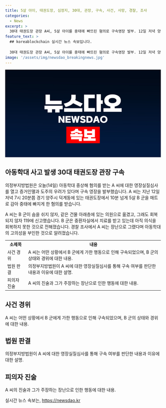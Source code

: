 ```yaml
---
title: 5살 아이, 태권도장, 심정지, 30대, 관장, 구속, 사건, 사망, 경찰, 조사
categories:
  - News
excerpt: >
  30대 태권도장 관장 A씨, 5살 아이를 중태에 빠뜨린 혐의로 구속영장 발부. 12일 저녁 양주시 태권도장서 10분 이상 폭행 후 중환자실 이송. A씨는 장난이라 주장하나 경찰은 아동학대 의심. 현재 B군은 의식 미회복 상태.
feature_text: >
  ## koreablockchain 실시간 뉴스 속보입니다.

  30대 태권도장 관장 A씨, 5살 아이를 중태에 빠뜨린 혐의로 구속영장 발부. 12일 저녁 양주시 태권도장서 10분 이상 폭행 후 중환자실 이송. A씨는 장난이라 주장하나 경찰은 아동학대 의심. 현재 B군은 의식 미회복 상태.
image: '/assets/img/newsdao_breakingnews.jpg'
---
```


<p><img src="/assets/img/newsdao_breakingnews.jpg" alt="koreablockchain 속보" /></p>

<h2 data-ke-size="size26">아동학대 사고 발생 30대 태권도장 관장 구속</h2>

<p data-ke-size="size16">의정부지방법원은 오늘(14일) 아동학대 중상해 혐의를 받는 A 씨에 대한 영장실질심사를 열고 증거인멸과 도주의 우려가 있다며 구속 영장을 발부했습니다. A 씨는 지난 12일 저녁 7시 20분쯤 경기 양주시 덕계동에 있는 태권도장에서 10분 넘게 5살 B 군을 매트로 감아 중태에 빠지게 한 혐의를 받습니다.</p>

<p data-ke-size="size16">A 씨는 B 군이 숨을 쉬지 않자, 같은 건물 아래층에 있는 의원으로 옮겼고, 그래도 회복되지 않자 119에 신고했습니다. B 군은 중환자실에서 치료를 받고 있는데 아직 의식을 회복하지 못한 것으로 전해졌습니다. 경찰 조사에서 A 씨는 장난으로 그랬다며 아동학대의 고의성을 부인한 것으로 알려졌습니다.</p>

<table>
    <tr>
        <td style="text-align: center; height: 17px;"><b>소제목</b></td>
        <td style="text-align: center; height: 17px;"><b>내용</b></td>
    </tr>
    <tr>
        <td style="text-align: left;">사건 경위</td>
        <td style="text-align: left;">A 씨는 어떤 상황에서 B 군에게 가한 행동으로 인해 구속되었으며, B 군의 상태와 경위에 대한 내용.</td>
    </tr>
    <tr>
        <td style="text-align: left;">법원 판결</td>
        <td style="text-align: left;">의정부지방법원이 A 씨에 대한 영장실질심사를 통해 구속 여부를 판단한 내용과 이유에 대한 설명.</td>
    </tr>
    <tr>
        <td style="text-align: left;">피의자 진술</td>
        <td style="text-align: left;">A 씨의 진술과 그가 주장하는 장난으로 인한 행동에 대한 내용.</td>
    </tr>
</table>

<h2 data-ke-size="size26">사건 경위</h2>

<p data-ke-size="size16">A 씨는 어떤 상황에서 B 군에게 가한 행동으로 인해 구속되었으며, B 군의 상태와 경위에 대한 내용.</p>

<h2 data-ke-size="size26">법원 판결</h2>

<p data-ke-size="size16">의정부지방법원이 A 씨에 대한 영장실질심사를 통해 구속 여부를 판단한 내용과 이유에 대한 설명.</p>

<h2 data-ke-size="size26">피의자 진술</h2>

<p data-ke-size="size16">A 씨의 진술과 그가 주장하는 장난으로 인한 행동에 대한 내용.</p>
실시간 뉴스 속보는, <a href="https://newsdao.kr" rel="dofollow">https://newsdao.kr</a>


